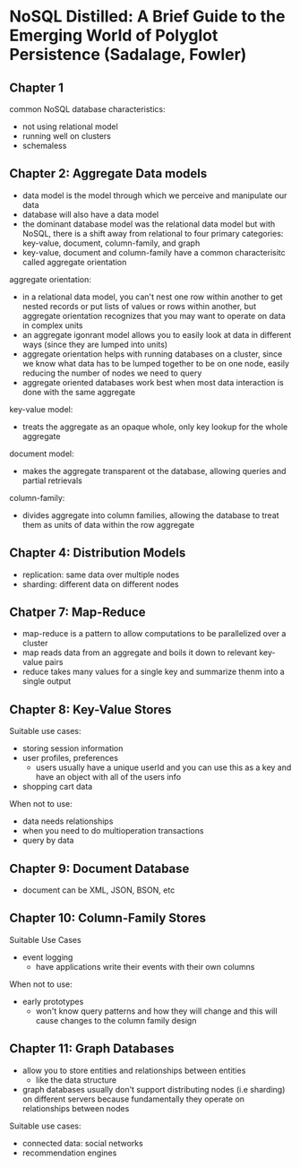 # NoSQL Distilled: A Brief Guide to the Emerging World of Polyglot Persistence (Sadalage, Fowler)

## Chapter 1

common NoSQL database characteristics:
- not using relational model
- running well on clusters
- schemaless

## Chapter 2: Aggregate Data models

- data model is the model through which we perceive and manipulate our data
- database will also have a data model
- the dominant database model was the relational data model but with NoSQL, there is a shift away from relational to four primary categories: key-value, document, column-family, and graph
- key-value, document and column-family have a common characterisitc called aggregate orientation

aggregate orientation:
- in a relational data model, you can't nest one row within another to get nested records or put lists of values or rows within another, but aggregate orientation recognizes that you may want to operate on data in complex units
- an aggregate igonrant model allows you to easily look at data in different ways (since they are lumped into units)
- aggregate orientation helps with running databases on a cluster, since we know what data has to be lumped together to be on one node, easily reducing the number of nodes we need to query
- aggregate oriented databases work best when most data interaction is done with the same aggregate

key-value model:
- treats the aggregate as an opaque whole, only key lookup for the whole aggregate

document model:
- makes the aggregate transparent ot the database, allowing queries and partial retrievals

column-family:
- divides aggregate into column families, allowing the database to treat them as units of data within the row aggregate

## Chapter 4: Distribution Models

- replication: same data over multiple nodes
- sharding: different data on different nodes

## Chatper 7: Map-Reduce

- map-reduce is a pattern to allow computations to be parallelized over a cluster
- map reads data from an aggregate and boils it down to relevant key-value pairs
- reduce takes many values for a single key and summarize thenm into a single output

## Chapter 8: Key-Value Stores

Suitable use cases:
- storing session information
- user profiles, preferences
    - users usually have a unique userId and you can use this as a key and have an object with all of the users info
- shopping cart data

When not to use:
- data needs relationships
- when you need to do multioperation transactions
- query by data


## Chapter 9: Document Database

- document can be XML, JSON, BSON, etc

## Chapter 10: Column-Family Stores

Suitable Use Cases
- event logging
    - have applications write their events with their own columns

When not to use:
- early prototypes
    - won't know query patterns and how they will change and this will cause changes to the column family design

## Chapter 11: Graph Databases

- allow you to store entities and relationships between entities
    - like the data structure
- graph databases usually don't support distributing nodes (i.e sharding) on different servers because fundamentally they operate on relationships between nodes

Suitable use cases:
- connected data: social networks
- recommendation engines
